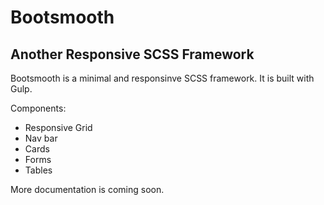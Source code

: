 # Bootsmooth
## Another Responsive SCSS Framework

Bootsmooth is a minimal and responsinve SCSS framework. It is built with Gulp.

Components:

- Responsive Grid
- Nav bar
- Cards
- Forms
- Tables

More documentation is coming soon.
